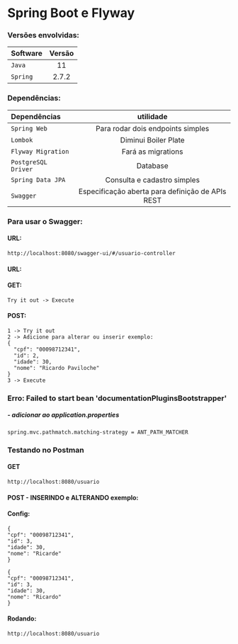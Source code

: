 # Spring Boot e Flyway
### Versões envolvidas:
| Software | Versão |
| :--- | :---: |
| `Java` | 11 |
| `Spring` | 2.7.2 |
### Dependências:
| Dependências        |             utilidade             |
|:--------------------|:---------------------------------:|
| `Spring Web`        | Para rodar dois endpoints simples |
| `Lombok`            |       Diminui Boiler Plate        |
| `Flyway Migration`  |        Fará as migrations         |
| `PostgreSQL Driver` |             Database              |
| `Spring Data JPA`   |    Consulta e cadastro simples    |
| `Swagger`           |    Especificação aberta para definição de APIs REST    |

### Para usar o Swagger:
#### URL:
````
http://localhost:8080/swagger-ui/#/usuario-controller
````
#### URL:
#### GET:
````
Try it out -> Execute
````
#### POST:
````
1 -> Try it out
2 -> Adicione para alterar ou inserir exemplo: 
{
  "cpf": "00098712341",
  "id": 2,
  "idade": 30,
  "nome": "Ricardo Paviloche"
}
3 -> Execute
````

### Erro: Failed to start bean 'documentationPluginsBootstrapper'
##### - adicionar ao application.properties
````
spring.mvc.pathmatch.matching-strategy = ANT_PATH_MATCHER
````

### Testando no Postman
#### GET
````
http://localhost:8080/usuario
````
#### POST - INSERINDO e ALTERANDO exemplo:
#### Config:
````
{
"cpf": "00098712341",
"id": 3,
"idade": 30,
"nome": "Ricarde"
}
````
````
{
"cpf": "00098712341",
"id": 3,
"idade": 30,
"nome": "Ricardo"
}
````
#### Rodando:
````
http://localhost:8080/usuario
````